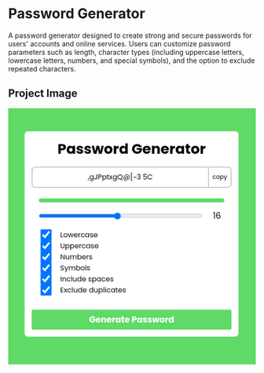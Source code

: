 
# Password Generator
A password generator designed to create strong and secure passwords for users' accounts and online services. Users can customize password parameters such as length, character types (including uppercase letters, lowercase letters, numbers, and special symbols), and the option to exclude repeated characters.

## Project Image

![image](03_img.png)
